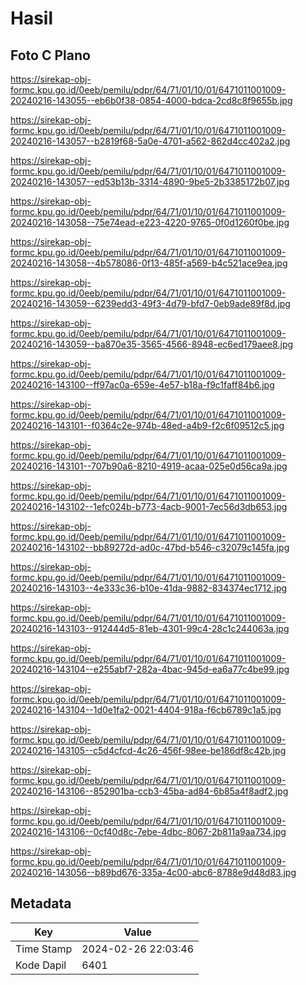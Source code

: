# Hasil

## Foto C Plano

https://sirekap-obj-formc.kpu.go.id/0eeb/pemilu/pdpr/64/71/01/10/01/6471011001009-20240216-143055--eb6b0f38-0854-4000-bdca-2cd8c8f9655b.jpg

https://sirekap-obj-formc.kpu.go.id/0eeb/pemilu/pdpr/64/71/01/10/01/6471011001009-20240216-143057--b2819f68-5a0e-4701-a562-862d4cc402a2.jpg

https://sirekap-obj-formc.kpu.go.id/0eeb/pemilu/pdpr/64/71/01/10/01/6471011001009-20240216-143057--ed53b13b-3314-4890-9be5-2b3385172b07.jpg

https://sirekap-obj-formc.kpu.go.id/0eeb/pemilu/pdpr/64/71/01/10/01/6471011001009-20240216-143058--75e74ead-e223-4220-9765-0f0d1260f0be.jpg

https://sirekap-obj-formc.kpu.go.id/0eeb/pemilu/pdpr/64/71/01/10/01/6471011001009-20240216-143058--4b578086-0f13-485f-a569-b4c521ace9ea.jpg

https://sirekap-obj-formc.kpu.go.id/0eeb/pemilu/pdpr/64/71/01/10/01/6471011001009-20240216-143059--6239edd3-49f3-4d79-bfd7-0eb9ade89f8d.jpg

https://sirekap-obj-formc.kpu.go.id/0eeb/pemilu/pdpr/64/71/01/10/01/6471011001009-20240216-143059--ba870e35-3565-4566-8948-ec6ed179aee8.jpg

https://sirekap-obj-formc.kpu.go.id/0eeb/pemilu/pdpr/64/71/01/10/01/6471011001009-20240216-143100--ff97ac0a-659e-4e57-b18a-f9c1faff84b6.jpg

https://sirekap-obj-formc.kpu.go.id/0eeb/pemilu/pdpr/64/71/01/10/01/6471011001009-20240216-143101--f0364c2e-974b-48ed-a4b9-f2c6f09512c5.jpg

https://sirekap-obj-formc.kpu.go.id/0eeb/pemilu/pdpr/64/71/01/10/01/6471011001009-20240216-143101--707b90a6-8210-4919-acaa-025e0d56ca9a.jpg

https://sirekap-obj-formc.kpu.go.id/0eeb/pemilu/pdpr/64/71/01/10/01/6471011001009-20240216-143102--1efc024b-b773-4acb-9001-7ec56d3db653.jpg

https://sirekap-obj-formc.kpu.go.id/0eeb/pemilu/pdpr/64/71/01/10/01/6471011001009-20240216-143102--bb89272d-ad0c-47bd-b546-c32079c145fa.jpg

https://sirekap-obj-formc.kpu.go.id/0eeb/pemilu/pdpr/64/71/01/10/01/6471011001009-20240216-143103--4e333c36-b10e-41da-9882-834374ec1712.jpg

https://sirekap-obj-formc.kpu.go.id/0eeb/pemilu/pdpr/64/71/01/10/01/6471011001009-20240216-143103--912444d5-81eb-4301-99c4-28c1c244063a.jpg

https://sirekap-obj-formc.kpu.go.id/0eeb/pemilu/pdpr/64/71/01/10/01/6471011001009-20240216-143104--e255abf7-282a-4bac-945d-ea6a77c4be99.jpg

https://sirekap-obj-formc.kpu.go.id/0eeb/pemilu/pdpr/64/71/01/10/01/6471011001009-20240216-143104--1d0e1fa2-0021-4404-918a-f6cb6789c1a5.jpg

https://sirekap-obj-formc.kpu.go.id/0eeb/pemilu/pdpr/64/71/01/10/01/6471011001009-20240216-143105--c5d4cfcd-4c26-456f-98ee-be186df8c42b.jpg

https://sirekap-obj-formc.kpu.go.id/0eeb/pemilu/pdpr/64/71/01/10/01/6471011001009-20240216-143106--852901ba-ccb3-45ba-ad84-6b85a4f8adf2.jpg

https://sirekap-obj-formc.kpu.go.id/0eeb/pemilu/pdpr/64/71/01/10/01/6471011001009-20240216-143106--0cf40d8c-7ebe-4dbc-8067-2b811a9aa734.jpg

https://sirekap-obj-formc.kpu.go.id/0eeb/pemilu/pdpr/64/71/01/10/01/6471011001009-20240216-143056--b89bd676-335a-4c00-abc6-8788e9d48d83.jpg


## Metadata

| Key        | Value               |
| ---------- | ------------------- |
| Time Stamp | 2024-02-26 22:03:46 |
| Kode Dapil | 6401                |



